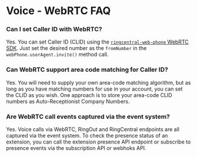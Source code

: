 # Voice - WebRTC FAQ

### Can I set Caller ID with WebRTC?

Yes. You can set Caller ID (CLID) using the [`ringcentral-web-phone` WebRTC SDK](https://github.com/ringcentral/ringcentral-web-phone). Just set the desired number as the `fromNumber` in the `webPhone.userAgent.invite()` method call.

### Can WebRTC support area code matching for Caller ID?

Yes. You will need to supply your own area-code matching algorithm, but as long as you have matching numbers for use in your account, you can set the CLID as you wish. One approach is to store your area-code CLID numbers as Auto-Receptionist Company Numbers.

### Are WebRTC call events captured via the event system?

Yes. Voice calls via WebRTC, RingOut and RingCentral endpoints are all captured via the event system. To check the presence status of an extension, you can call the extension presence API endpoint or subscribe to presence events via the subscription API or webhoks API.
